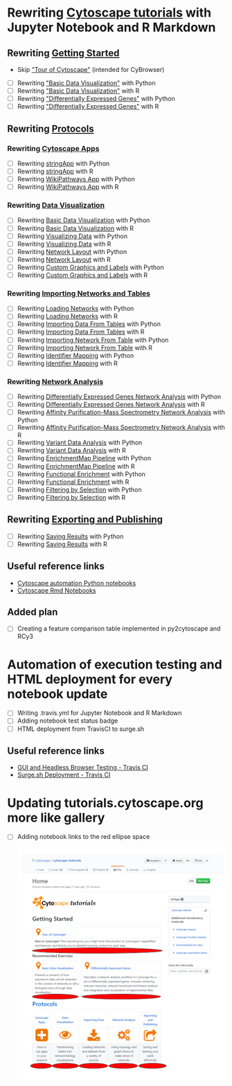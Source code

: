 # Rewriting [Cytoscape tutorials](http://tutorials.cytoscape.org) with Jupyter Notebook and R Markdown
## Rewriting [Getting Started](https://github.com/cytoscape/cytoscape-tutorials/wiki#getting-started)
- Skip ["Tour of Cytoscape"](https://cytoscape.github.io/cytoscape-tutorials/protocols/tour-of-cytoscape/#/) (intended for CyBrowser)
- [ ] Rewriting ["Basic Data Visualization"](https://cytoscape.org/cytoscape-tutorials/protocols/basic-data-visualization/#/) with Python
- [ ] Rewriting ["Basic Data Visualization"](https://cytoscape.org/cytoscape-tutorials/protocols/basic-data-visualization/#/) with R
- [ ] Rewriting ["Differentially Expressed Genes"](https://cytoscape.org/cytoscape-tutorials/protocols/differentially-expressed-genes/#/) with Python
- [ ] Rewriting ["Differentially Expressed Genes"](https://cytoscape.org/cytoscape-tutorials/protocols/differentially-expressed-genes/#/) with R

## Rewriting [Protocols](https://github.com/cytoscape/cytoscape-tutorials/wiki#protocols)
### Rewriting [Cytoscape Apps](https://github.com/cytoscape/cytoscape-tutorials/wiki#cytoscape-apps)
- [ ] Rewriting [stringApp](https://cytoscape.github.io/cytoscape-tutorials/protocols/stringApp/#/) with Python
- [ ] Rewriting [stringApp](https://cytoscape.github.io/cytoscape-tutorials/protocols/stringApp/#/) with R
- [ ] Rewriting [WikiPathways App](https://cytoscape.github.io/cytoscape-tutorials/protocols/wikipathways-app/#/) with Python
- [ ] Rewriting [WikiPathways App](https://cytoscape.github.io/cytoscape-tutorials/protocols/wikipathways-app/#/) with R

### Rewriting [Data Visualization](https://github.com/cytoscape/cytoscape-tutorials/wiki#data-visualization)
- [ ] Rewriting [Basic Data Visualization](https://cytoscape.github.io/cytoscape-tutorials/protocols/basic-data-visualization/#/) with Python
- [ ] Rewriting [Basic Data Visualization](https://cytoscape.github.io/cytoscape-tutorials/protocols/basic-data-visualization/#/) with R
- [ ] Rewriting [Visualizing Data](https://cytoscape.github.io/cytoscape-tutorials/protocols/mapping-data/#/) with Python
- [ ] Rewriting [Visualizing Data](https://cytoscape.github.io/cytoscape-tutorials/protocols/mapping-data/#/) with R
- [ ] Rewriting [Network Layout](https://cytoscape.github.io/cytoscape-tutorials/protocols/network-layout/#/) with Python
- [ ] Rewriting [Network Layout](https://cytoscape.github.io/cytoscape-tutorials/protocols/network-layout/#/) with R
- [ ] Rewriting [Custom Graphics and Labels](https://cytoscape.github.io/cytoscape-tutorials/protocols/custom-enhanced-graphics-style/#/) with Python
- [ ] Rewriting [Custom Graphics and Labels](https://cytoscape.github.io/cytoscape-tutorials/protocols/custom-enhanced-graphics-style/#/) with R

### Rewriting [Importing Networks and Tables](https://github.com/cytoscape/cytoscape-tutorials/wiki#importing-networks-and-tables)
- [ ] Rewriting [Loading Networks](https://cytoscape.github.io/cytoscape-tutorials/protocols/loading-networks/#/) with Python
- [ ] Rewriting [Loading Networks](https://cytoscape.github.io/cytoscape-tutorials/protocols/loading-networks/#/) with R
- [ ] Rewriting [Importing Data From Tables](https://cytoscape.github.io/cytoscape-tutorials/protocols/importing-data-from-tables/#/) with Python
- [ ] Rewriting [Importing Data From Tables](https://cytoscape.github.io/cytoscape-tutorials/protocols/importing-data-from-tables/#/) with R
- [ ] Rewriting [Importing Network From Table](https://cytoscape.org/cytoscape-tutorials/protocols/importing-network-from-table/#/) with Python
- [ ] Rewriting [Importing Network From Table](https://cytoscape.org/cytoscape-tutorials/protocols/importing-network-from-table/#/) with R
- [ ] Rewriting [Identifier Mapping](https://cytoscape.org/cytoscape-tutorials/protocols/identifier-mapping/#/) with Python
- [ ] Rewriting [Identifier Mapping](https://cytoscape.org/cytoscape-tutorials/protocols/identifier-mapping/#/) with R

### Rewriting [Network Analysis](https://github.com/cytoscape/cytoscape-tutorials/wiki#network-analysis)
- [ ] Rewriting [Differentially Expressed Genes Network Analysis](https://cytoscape.org/cytoscape-tutorials/protocols/differentially-expressed-genes/#/) with Python
- [ ] Rewriting [Differentially Expressed Genes Network Analysis](https://cytoscape.org/cytoscape-tutorials/protocols/differentially-expressed-genes/#/) with R
- [ ] Rewriting [Affinity Purification-Mass Spectrometry Network Analysis](https://cytoscape.org/cytoscape-tutorials/protocols/AP-MS-network-analysis/#/) with Python
- [ ] Rewriting [Affinity Purification-Mass Spectrometry Network Analysis](https://cytoscape.org/cytoscape-tutorials/protocols/AP-MS-network-analysis/#/) with R
- [ ] Rewriting [Variant Data Analysis](https://cytoscape.org/cytoscape-tutorials/protocols/variant-data-analysis/#/) with Python
- [ ] Rewriting [Variant Data Analysis](https://cytoscape.org/cytoscape-tutorials/protocols/variant-data-analysis/#/) with R
- [ ] Rewriting [EnrichmentMap Pipeline](https://cytoscape.github.io/cytoscape-tutorials/protocols/enrichmentmap-pipeline/#/) with Python
- [ ] Rewriting [EnrichmentMap Pipeline](https://cytoscape.github.io/cytoscape-tutorials/protocols/enrichmentmap-pipeline/#/) with R
- [ ] Rewriting [Functional Enrichment](https://cytoscape.github.io/cytoscape-tutorials/protocols/functional-enrichment/#/) with Python
- [ ] Rewriting [Functional Enrichment](https://cytoscape.github.io/cytoscape-tutorials/protocols/functional-enrichment/#/) with R
- [ ] Rewriting [Filtering by Selection](https://cytoscape.github.io/cytoscape-tutorials/protocols/filtering-by-selection/#/) with Python
- [ ] Rewriting [Filtering by Selection](https://cytoscape.github.io/cytoscape-tutorials/protocols/filtering-by-selection/#/) with R

## Rewriting [Exporting and Publishing](https://github.com/cytoscape/cytoscape-tutorials/wiki#exporting-and-publishing)
- [ ] Rewriting [Saving Results](https://cytoscape.github.io/cytoscape-tutorials/protocols/saving-results/#/) with Python
- [ ] Rewriting [Saving Results](https://cytoscape.github.io/cytoscape-tutorials/protocols/saving-results/#/) with R

## Useful reference links
- [Cytoscape automation Python notebooks](https://github.com/cytoscape/cytoscape-automation/wiki#python-notebooks)
- [Cytoscape Rmd Notebooks](https://cytoscape.org/cytoscape-automation/for-scripters/R/notebooks/)

## Added plan
- [ ] Creating a feature comparison table implemented in py2cytoscape and RCy3

# Automation of execution testing and HTML deployment for every notebook update
- [ ] Writing .travis.yml for Jupyter Notebook and R Markdown
- [ ] Adding notebook test status badge
- [ ] HTML deployment from TravisCI to surge.sh

## Useful reference links
- [GUI and Headless Browser Testing - Travis CI](https://docs.travis-ci.com/user/gui-and-headless-browsers/)
- [Surge.sh Deployment - Travis CI](https://docs.travis-ci.com/user/deployment/surge/)

# Updating tutorials.cytoscape.org more like gallery
- [ ] Adding notebook links to the red ellipse space

  ![](./Space_to_insert_notebook_links.png)
